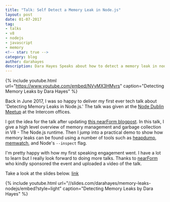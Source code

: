 ```yaml
---
title: "Talk: Self Detect a Memory Leak in Node.js"
layout: post
date: 01-07-2017
tag:
- talks
- v8
- nodejs
- javascript
- memory
<!-- star: true -->
category: blog
author: darahayes
description: Dara Hayes Speaks about how to detect a memory leak in node.js applications using tools like heapdump, memwatch and node's --inspect flag
---
```


{% include youtube.html 
url="https://www.youtube.com/embed/NVyMX3HMyrs"
caption="Detecting Memory Leaks by Dara Hayes" %}

Back in June 2017, I was so happy to deliver my first ever tech talk about 'Detecting Memory Leaks in Node.js.' The talk was given at the [Node Dublin Meetup](https://www.meetup.com/Dublin-Node-js-Meetup/) at the Intercom offices.

I got the idea for the talk after updating [this nearForm blogpost](https://www.nearform.com/blog/self-detect-memory-leak-node/). In this talk, I give a high level overview of memory management and garbage collection in V8 - The Node.js runtime. Then I jump into a practical demo to show how memory leaks can be found using a number of tools such as [heapdump](http://npm.im/heapdump), [memwatch](http://npm.im/memwatch-next), and Node's `--inspect` flag.

I'm pretty happy with how my first speaking engagement went. I have a lot to learn but I really look forward to doing more talks. Thanks to [nearForm](https://nearform.com) who kindly sponsored the event and uploaded a video of the talk.

Take a look at the slides below. [link](https://slides.com/darahayes/memory-leaks-nodejs/)

{% include youtube.html 
url="//slides.com/darahayes/memory-leaks-nodejs/embed?style=light"
caption="Detecting Memory Leaks by Dara Hayes" %}